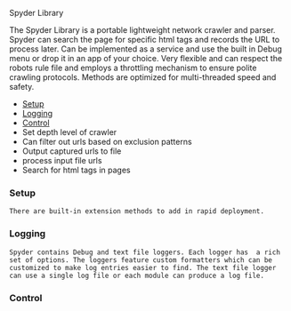 Spyder Library

The Spyder Library is a portable lightweight network crawler and parser. Spyder can search the page for specific html
tags and records the URL to process later. Can be implemented as a service and use the built in Debug menu or drop it
in an app of your choice. Very flexible and can respect the robots rule file and employs a throttling mechanism to
ensure polite crawling protocols. Methods are optimized for multi-threaded speed and safety.

* [Setup](#setup)
* [Logging](#logging)
* [Control](#control)
* Set depth level of crawler
* Can filter out urls based on exclusion patterns
* Output captured urls to file
* process input file urls
* Search for html tags in pages

### Setup

    There are built-in extension methods to add in rapid deployment.

### Logging

    Spyder contains Debug and text file loggers. Each logger has  a rich set of options. The loggers feature custom formatters which can be customized to make log entries easier to find. The text file logger can use a single log file or each module can produce a log file. 

### Control